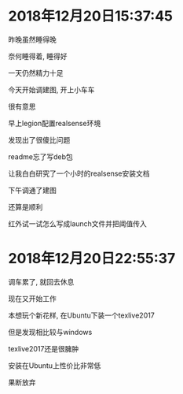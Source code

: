 # 2018年12月20日15:37:45

昨晚虽然睡得晚

奈何睡得着, 睡得好

一天仍然精力十足



今天开始调建图, 开上小车车

很有意思



早上legion配置realsense环境

发现出了很傻比问题

readme忘了写deb包

让我白白研究了一个小时的realsense安装文档



下午调通了建图

还算是顺利

红外试一试怎么写成launch文件并把阈值传入



# 2018年12月20日22:55:37

调车累了, 就回去休息

现在又开始工作



本想玩个新花样, 在Ubuntu下装一个texlive2017

但是发现相比较与windows

texlive2017还是很臃肿

安装在Ubuntu上性价比非常低

果断放弃